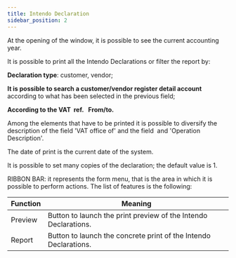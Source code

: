 ```yaml
---
title: Intendo Declaration
sidebar_position: 2
---
```


At the opening of the window, it is possible to see the current accounting year.

It is possible to print all the Intendo Declarations or filter the report by:

**Declaration type**: customer, vendor;

**It is possible to search a customer/vendor register detail account** according to what has been selected in the previous field;

**According to the VAT  ref.   From/to.**

Among the elements that have to be printed it is possible to diversify the description of the field 'VAT office of' and the field  and 'Operation Description'.

The date of print is the current date of the system.

It is possible to set many copies of the declaration; the default value is 1.

RIBBON BAR: it represents the form menu, that is the area in which it is possible to perform actions. The list of features is the following:



| Function | Meaning |
| --- | --- |
| Preview | Button to launch the print preview of the Intendo Declarations. |
| Report | Button to launch the concrete print of the Intendo Declarations. |






